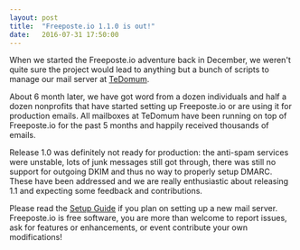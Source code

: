```yaml
---
layout: post
title:  "Freeposte.io 1.1.0 is out!"
date:   2016-07-31 17:50:00
---
```

When we started the Freeposte.io adventure back in December, we weren't quite
sure the project would lead to anything but a bunch of scripts to manage our
mail server at [TeDomum](https://tedomum.net).

About 6 month later, we have got word from a dozen individuals and half a
dozen nonprofits that have started setting up Freeposte.io or are using it
for production emails. All mailboxes at TeDomum have been running on top
of Freeposte.io for the past 5 months and happily received thousands of emails.

Release 1.0 was definitely not ready for production: the anti-spam services
were unstable, lots of junk messages still got through, there was still no
support for outgoing DKIM and thus no way to properly setup DMARC. These
have been addressed and we are really enthusiastic about releasing 1.1 and
expecting some feedback and contributions.

Please read the [Setup Guide](https://github.com/kaiyou/freeposte.io/wiki/Setup-Guide)
if you plan on setting up a new mail server. Freeposte.io is free software,
you are more than welcome to report issues, ask for features or enhancements,
or event contribute your own modifications!
